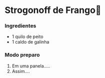 # Strogonoff de Frango:chicken:

### Ingredientes



- 1 quilo de peito
- 1 caldo de galinha



### Modo preparo

1. Em uma panela.....
2. Assim....



